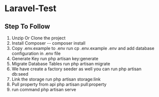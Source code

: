 # Laravel-Test

## Step To Follow 

1. Unzip Or Clone the project
2. Install Composer --  composer install
3. Copy .env.example to .env run cp .env.example .env and add database configuration in .env file
4. Generate Key run php artisan key:generate
5. Migrate Database Tables run php artisan migrate
6. We have create a factory seeder as well you can run php artisan db:seed
7. Link the storage run php artisan storage:link 
8. Pull property from api php artisan pull:property
9. run command php artisan serve
